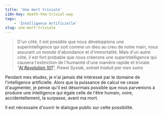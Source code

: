 ```yaml
---
title: 'Une mort triviale'
i18n-key: death-the-trivial-way
tags:
    - 'Intelligence Artificielle'
slug: une-mort-triviale
---
```


> D'un côté, il est possible que nous développions une superintelligence qui
> soit comme un dieu au creu de notre main, nous assurant un monde d'abondance
> et d'immortalité. Mais d'un autre côté, il est fort probable que nous créerons
> une superintelligence qui causera l'extinction de l'humanité d'une manière
> rapide et triviale.  
> <cite>"[AI Revolution 101](https://medium.com/ai-revolution/ai-revolution-101-8dce1d9cb62d#.a4h51z3m7)",
> Pawel Sysiak, extrait traduit par mes soins</cite>

Pendant mes études, je n'ai jamais été intéressé par le domaine de
l'intelligence artificielle. Alors que la puissance de calcul ne cesse
d'augmenter, je pense qu'il est désormais possible que nous parvenions à
produire une intelligence qui égale celle de l'être humain, voire,
accidentellement, la surpasse, avant ma mort.

Il est nécessaire d'ouvrir le dialogue public sur cette possibilité.
